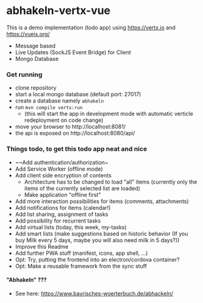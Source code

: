 # abhakeln-vertx-vue

This is a demo implementation (todo app) using https://vertx.io and https://vuejs.org/

* Message based
* Live Updates (SockJS Event Bridge) for Client
* Mongo Database

### Get running

 * clone repository
 * start a local mongo database (default port: 27017)
 * create a database namely ```abhakeln```
 * run ```mvn compile vertx:run```
   * (this will start the app in development mode with automatic verticle redeployment on code change)
 * move your browser to http://localhost:8081/
 * the api is exposed on http://localhost:8080/api/

### Things todo, to get this todo app neat and nice

* ~~Add authentication/authorization~
* Add Service Worker (offline mode)
* Add client side encryption of contents
  * Architecture has to be changed to load "all" items (currently only the items of the currently selected list are loaded)
  * Make application "offline first" 
* Add more interaction possibilities for items (comments, attachments)
* Add notifications for items (calendar!)
* Add list sharing, assignment of tasks
* Add possibility for recurrent tasks
* Add virtual lists (today, this week, my-tasks)
* Add smart lists (make suggestions based on historic behavior (If you buy Milk every 5 days, maybe you will also need milk in 5 days?))
* Improve this Readme
* Add further PWA stuff (manifest, icons, app shell, ...)
* Opt: Try, putting the frontend into an electron/cordova container?
* Opt: Make a reusable framework from the sync stuff 


#### "Abhakeln" ???

* See here: https://www.bayrisches-woerterbuch.de/abhackeln/  
 